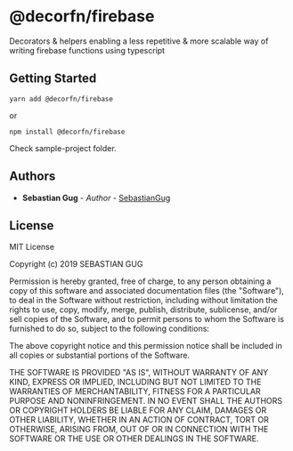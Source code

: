# @decorfn/firebase

Decorators & helpers enabling a less repetitive & more scalable way of writing firebase functions using typescript

## Getting Started

```
yarn add @decorfn/firebase
```

or

```
npm install @decorfn/firebase
```

Check sample-project folder.

## Authors

-   **Sebastian Gug** - _Author_ - [SebastianGug](https://github.com/michaelbats)

## License

MIT License

Copyright (c) 2019 SEBASTIAN GUG

Permission is hereby granted, free of charge, to any person obtaining a copy
of this software and associated documentation files (the "Software"), to deal
in the Software without restriction, including without limitation the rights
to use, copy, modify, merge, publish, distribute, sublicense, and/or sell
copies of the Software, and to permit persons to whom the Software is
furnished to do so, subject to the following conditions:

The above copyright notice and this permission notice shall be included in all
copies or substantial portions of the Software.

THE SOFTWARE IS PROVIDED "AS IS", WITHOUT WARRANTY OF ANY KIND, EXPRESS OR
IMPLIED, INCLUDING BUT NOT LIMITED TO THE WARRANTIES OF MERCHANTABILITY,
FITNESS FOR A PARTICULAR PURPOSE AND NONINFRINGEMENT. IN NO EVENT SHALL THE
AUTHORS OR COPYRIGHT HOLDERS BE LIABLE FOR ANY CLAIM, DAMAGES OR OTHER
LIABILITY, WHETHER IN AN ACTION OF CONTRACT, TORT OR OTHERWISE, ARISING FROM,
OUT OF OR IN CONNECTION WITH THE SOFTWARE OR THE USE OR OTHER DEALINGS IN THE
SOFTWARE.
